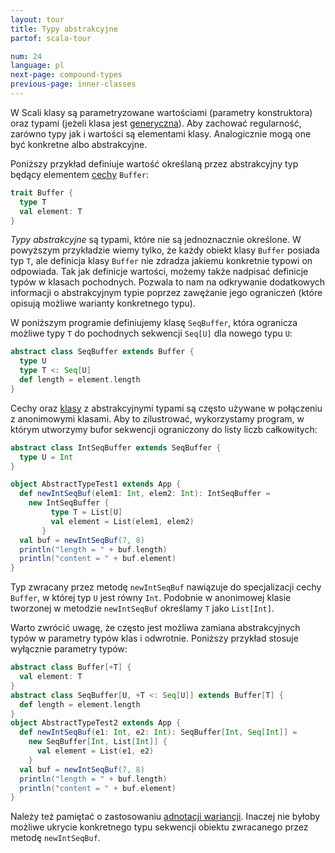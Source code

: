 ```yaml
---
layout: tour
title: Typy abstrakcyjne
partof: scala-tour

num: 24
language: pl
next-page: compound-types
previous-page: inner-classes
---
```


W Scali klasy są parametryzowane wartościami (parametry konstruktora) oraz typami (jeżeli klasa jest [generyczna](generic-classes.html)). Aby zachować regularność, zarówno typy jak i wartości są elementami klasy. Analogicznie mogą one być konkretne albo abstrakcyjne.

Poniższy przykład definiuje wartość określaną przez abstrakcyjny typ będący elementem [cechy](traits.html) `Buffer`:

```scala mdoc
trait Buffer {
  type T
  val element: T
}
```

*Typy abstrakcyjne* są typami, które nie są jednoznacznie określone. W powyższym przykładzie wiemy tylko, że każdy obiekt klasy `Buffer` posiada typ `T`, ale definicja klasy `Buffer` nie zdradza jakiemu konkretnie typowi on odpowiada. Tak jak definicje wartości, możemy także nadpisać definicje typów w klasach pochodnych. Pozwala to nam na odkrywanie dodatkowych informacji o abstrakcyjnym typie poprzez zawężanie jego ograniczeń (które opisują możliwe warianty konkretnego typu).

W poniższym programie definiujemy klasę `SeqBuffer`, która ogranicza możliwe typy `T` do pochodnych sekwencji `Seq[U]` dla nowego typu `U`:

```scala mdoc:nest
abstract class SeqBuffer extends Buffer {
  type U
  type T <: Seq[U]
  def length = element.length
}
```

Cechy oraz [klasy](classes.html) z abstrakcyjnymi typami są często używane w połączeniu z anonimowymi klasami. Aby to zilustrować, wykorzystamy program, w którym utworzymy bufor sekwencji ograniczony do listy liczb całkowitych:

```scala mdoc:nest
abstract class IntSeqBuffer extends SeqBuffer {
  type U = Int
}

object AbstractTypeTest1 extends App {
  def newIntSeqBuf(elem1: Int, elem2: Int): IntSeqBuffer =
    new IntSeqBuffer {
         type T = List[U]
         val element = List(elem1, elem2)
       }
  val buf = newIntSeqBuf(7, 8)
  println("length = " + buf.length)
  println("content = " + buf.element)
}
```

Typ zwracany przez metodę `newIntSeqBuf` nawiązuje do specjalizacji cechy `Buffer`, w której typ `U` jest równy `Int`. Podobnie w anonimowej klasie tworzonej w metodzie `newIntSeqBuf` określamy `T` jako `List[Int]`.

Warto zwrócić uwagę, że często jest możliwa zamiana abstrakcyjnych typów w parametry typów klas i odwrotnie. Poniższy przykład stosuje wyłącznie parametry typów:

```scala mdoc:nest
abstract class Buffer[+T] {
  val element: T
}
abstract class SeqBuffer[U, +T <: Seq[U]] extends Buffer[T] {
  def length = element.length
}
object AbstractTypeTest2 extends App {
  def newIntSeqBuf(e1: Int, e2: Int): SeqBuffer[Int, Seq[Int]] =
    new SeqBuffer[Int, List[Int]] {
      val element = List(e1, e2)
    }
  val buf = newIntSeqBuf(7, 8)
  println("length = " + buf.length)
  println("content = " + buf.element)
}
```

Należy też pamiętać o zastosowaniu [adnotacji wariancji](variances.html). Inaczej nie byłoby możliwe ukrycie konkretnego typu sekwencji obiektu zwracanego przez metodę `newIntSeqBuf`.
